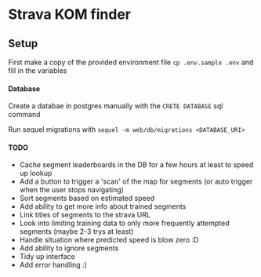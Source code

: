# Strava KOM finder



## Setup

First make a copy of the provided environment file `cp .env.sample .env` and fill in the variables


#### Database

Create a databae in postgres manually with the `CRETE DATABASE` sql command

Run sequel migrations with `sequel -m web/db/migrations <DATABASE_URI>`



#### TODO

- Cache segment leaderboards in the DB for a few hours at least to speed up lookup
- Add a button to trigger a 'scan' of the map for segments (or auto trigger when the user stops navigating)
- Sort segments based on estimated speed
- Add ability to get more info about trained segments
- Link titles of segments to the strava URL
- Look into limiting training data to only more frequently attempted segments (maybe 2-3 trys at least)
- Handle situation where predicted speed is blow zero :D
- Add ability to ignore segments
- Tidy up interface
- Add error handling :)
